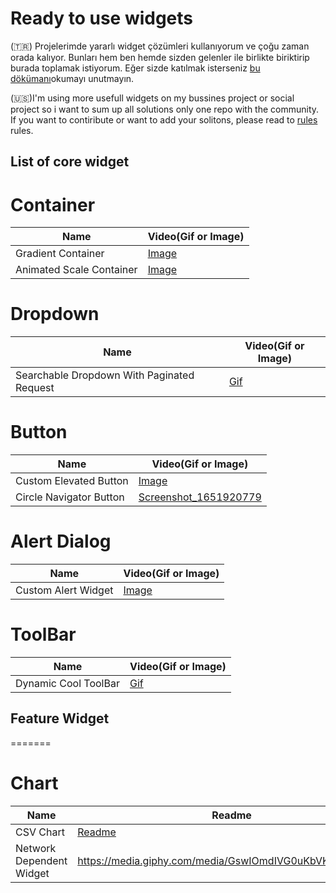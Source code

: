 # Ready to use widgets

(🇹🇷) Projelerimde yararlı widget çözümleri kullanıyorum ve çoğu zaman orada kalıyor. Bunları hem ben hemde sizden gelenler ile birlikte biriktirip burada toplamak istiyorum. Eğer sizde katılmak isterseniz [bu dökümanı](https://github.com/VB10/flutter-ready-to-use-widgets/blob/master/github/rules/contribute.md#kendi-özel-widget-çözümümü-nasıl-paylaşırım)okumayı unutmayın.

(🇺🇸)I'm using more usefull widgets on my bussines project or social project so i want to sum up all solutions only one repo with the community. If you want to contiribute or want to add your solitons, please read to [rules](https://github.com/VB10/flutter-ready-to-use-widgets/blob/master/github/rules/contribute.md#kendi-özel-widget-çözümümü-nasıl-paylaşırım) rules.

## List of core widget

# Container

| Name               | Video(Gif or Image)                                     |
| ------------------ | ------------------------------------------------------- |
| Gradient Container | [Image](github/images/container/gradient_container.png) |
| Animated Scale Container | [Image](github/gifs/container/animated_scale_wrapper.gif) |

# Dropdown

| Name                                       | Video(Gif or Image)                                                        |
| ------------------------------------------ | -------------------------------------------------------------------------- |
| Searchable Dropdown With Paginated Request | [Gif](github/gifs/dropdown/searchable_dropdown_with_paginated_request.gif) |


# Button
| Name               | Video(Gif or Image)                                 |
| ------------------ | ----------------------------------------------------|
| Custom Elevated Button | [Image](github/images/button/custom_button.png) |
| Circle Navigator Button | [Screenshot_1651920779](https://user-images.githubusercontent.com/101670417/167251306-c0250e76-a76d-4b1f-be62-51343cc79526.png)|




# Alert Dialog
| Name               | Video(Gif or Image)                                   |
| ------------------ | ------------------------------------------------------|
| Custom Alert Widget | [Image](github/images/alert_dialog/custom_alert.png) |



# ToolBar
    
| Name                                       | Video(Gif or Image)                                                        |
| ------------------------------------------ | -------------------------------------------------------------------------- |
| Dynamic Cool ToolBar | [Gif](github/gifs/toolbar/dynamic_cool_tool_bar.gif)                                                           |

## Feature Widget
=======
# Chart

| Name               | Readme                                                  |
| ------------------ | ------------------------------------------------------- |
| CSV Chart | [Readme](https://github.com/burakJs/flutter-ready-to-use-widgets/blob/master/lib/feature/chart/Readme.md) |
| Network Dependent Widget| https://media.giphy.com/media/GswIOmdIVG0uKbVKF6/giphy.gif |




